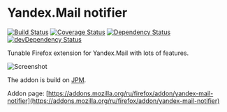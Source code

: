 Yandex.Mail notifier
====================

[![Build Status](https://travis-ci.org/ivantsov/yandex-mail-notifier.svg?branch=master)](https://travis-ci.org/ivantsov/yandex-mail-notifier)
[![Coverage Status](https://coveralls.io/repos/ivantsov/yandex-mail-notifier/badge.svg?branch=master&service=github)](https://coveralls.io/github/ivantsov/yandex-mail-notifier?branch=master)
[![Dependency Status](https://david-dm.org/ivantsov/yandex-mail-notifier.svg)](https://david-dm.org/ivantsov/yandex-mail-notifier/#info=dependencies) 
[![devDependency Status](https://david-dm.org/ivantsov/yandex-mail-notifier/dev-status.svg)](https://david-dm.org/ivantsov/yandex-mail-notifier/#info=devDependencies)

Tunable Firefox extension for Yandex.Mail with lots of features.

![Screenshot](https://github.com/ivantsov/yandex-mail-notifier/raw/master/screenshots/panel-hover.png "Screenshot")

The addon is build on [JPM](https://developer.mozilla.org/en-US/Add-ons/SDK/Tools/jpm).

Addon page: [https://addons.mozilla.org/ru/firefox/addon/yandex-mail-notifier](https://addons.mozilla.org/ru/firefox/addon/yandex-mail-notifier)